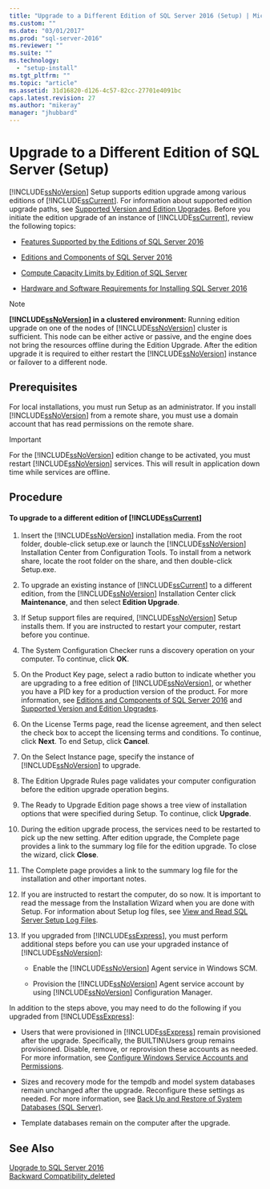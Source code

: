 ```yaml
---
title: "Upgrade to a Different Edition of SQL Server 2016 (Setup) | Microsoft Docs"
ms.custom: ""
ms.date: "03/01/2017"
ms.prod: "sql-server-2016"
ms.reviewer: ""
ms.suite: ""
ms.technology: 
  - "setup-install"
ms.tgt_pltfrm: ""
ms.topic: "article"
ms.assetid: 31d16820-d126-4c57-82cc-27701e4091bc
caps.latest.revision: 27
ms.author: "mikeray"
manager: "jhubbard"
---
```

# Upgrade to a Different Edition of SQL Server (Setup)
  [!INCLUDE[ssNoVersion](../../../advanced-analytics/r-services/includes/ssnoversion-md.md)] Setup supports edition upgrade among various editions of [!INCLUDE[ssCurrent](../../../advanced-analytics/r-services/includes/sscurrent-md.md)]. For information about supported edition upgrade paths, see [Supported Version and Edition Upgrades](../../../database-engine/install/windows/supported-version-and-edition-upgrades.md). Before you initiate the edition upgrade of an instance of [!INCLUDE[ssCurrent](../../../advanced-analytics/r-services/includes/sscurrent-md.md)], review the following topics:  
  
-   [Features Supported by the Editions of SQL Server 2016](../Topic/Features%20Supported%20by%20the%20Editions%20of%20SQL%20Server%202016.md)  
  
-   [Editions and Components of SQL Server 2016](../../../sql-server/editions-and-components-of-sql-server-2016.md)  
  
-   [Compute Capacity Limits by Edition of SQL Server](../../../sql-server/compute-capacity-limits-by-edition-of-sql-server.md)  
  
-   [Hardware and Software Requirements for Installing SQL Server 2016](../Topic/Hardware%20and%20Software%20Requirements%20for%20Installing%20SQL%20Server%202016.md)  
  
> [!NOTE]  
>  **[!INCLUDE[ssNoVersion](../../../advanced-analytics/r-services/includes/ssnoversion-md.md)] in a clustered environment:** Running edition upgrade on one of the nodes of [!INCLUDE[ssNoVersion](../../../advanced-analytics/r-services/includes/ssnoversion-md.md)] cluster is sufficient. This node can be either active or passive, and the engine does not bring the resources offline during the Edition Upgrade. After the edition upgrade it is required to either restart the [!INCLUDE[ssNoVersion](../../../advanced-analytics/r-services/includes/ssnoversion-md.md)] instance or failover to a different node.  
  
## Prerequisites  
 For local installations, you must run Setup as an administrator. If you install [!INCLUDE[ssNoVersion](../../../advanced-analytics/r-services/includes/ssnoversion-md.md)] from a remote share, you must use a domain account that has read permissions on the remote share.  
  
> [!IMPORTANT]  
>  For the [!INCLUDE[ssNoVersion](../../../advanced-analytics/r-services/includes/ssnoversion-md.md)] edition change to be activated, you must restart [!INCLUDE[ssNoVersion](../../../advanced-analytics/r-services/includes/ssnoversion-md.md)] services. This will result in application down time while services are offline.  
  
## Procedure  
  
#### To upgrade to a different edition of [!INCLUDE[ssCurrent](../../../advanced-analytics/r-services/includes/sscurrent-md.md)]  
  
1.  Insert the [!INCLUDE[ssNoVersion](../../../advanced-analytics/r-services/includes/ssnoversion-md.md)] installation media. From the root folder, double-click setup.exe or launch the [!INCLUDE[ssNoVersion](../../../advanced-analytics/r-services/includes/ssnoversion-md.md)] Installation Center from Configuration Tools. To install from a network share, locate the root folder on the share, and then double-click Setup.exe.  
  
2.  To upgrade an existing instance of [!INCLUDE[ssCurrent](../../../advanced-analytics/r-services/includes/sscurrent-md.md)] to a different edition, from the [!INCLUDE[ssNoVersion](../../../advanced-analytics/r-services/includes/ssnoversion-md.md)] Installation Center click **Maintenance**, and then select **Edition Upgrade**.  
  
3.  If Setup support files are required, [!INCLUDE[ssNoVersion](../../../advanced-analytics/r-services/includes/ssnoversion-md.md)] Setup installs them. If you are instructed to restart your computer, restart before you continue.  
  
4.  The System Configuration Checker runs a discovery operation on your computer. To continue, click **OK**.  
  
5.  On the Product Key page, select a radio button to indicate whether you are upgrading to a free edition of [!INCLUDE[ssNoVersion](../../../advanced-analytics/r-services/includes/ssnoversion-md.md)], or whether you have a PID key for a production version of the product. For more information, see [Editions and Components of SQL Server 2016](../../../sql-server/editions-and-components-of-sql-server-2016.md) and [Supported Version and Edition Upgrades](../../../database-engine/install/windows/supported-version-and-edition-upgrades.md).  
  
6.  On the License Terms page, read the license agreement, and then select the check box to accept the licensing terms and conditions. To continue, click **Next**. To end Setup, click **Cancel**.  
  
7.  On the Select Instance page, specify the instance of [!INCLUDE[ssNoVersion](../../../advanced-analytics/r-services/includes/ssnoversion-md.md)] to upgrade.  
  
8.  The Edition Upgrade Rules page validates your computer configuration before the edition upgrade operation begins.  
  
9. The Ready to Upgrade Edition page shows a tree view of installation options that were specified during Setup. To continue, click **Upgrade**.  
  
10. During the edition upgrade process, the services need to be restarted to pick up the new setting. After edition upgrade, the Complete page provides a link to the summary log file for the edition upgrade. To close the wizard, click **Close**.  
  
11. The Complete page provides a link to the summary log file for the installation and other important notes.  
  
12. If you are instructed to restart the computer, do so now. It is important to read the message from the Installation Wizard when you are done with Setup. For information about Setup log files, see [View and Read SQL Server Setup Log Files](../../../database-engine/install/windows/view-and-read-sql-server-setup-log-files.md).  
  
13. If you upgraded from [!INCLUDE[ssExpress](../../../database-engine/configure/windows/includes/ssexpress-md.md)], you must perform additional steps before you can use your upgraded instance of [!INCLUDE[ssNoVersion](../../../advanced-analytics/r-services/includes/ssnoversion-md.md)]:  
  
    -   Enable the [!INCLUDE[ssNoVersion](../../../advanced-analytics/r-services/includes/ssnoversion-md.md)] Agent service in Windows SCM.  
  
    -   Provision the [!INCLUDE[ssNoVersion](../../../advanced-analytics/r-services/includes/ssnoversion-md.md)] Agent service account by using [!INCLUDE[ssNoVersion](../../../advanced-analytics/r-services/includes/ssnoversion-md.md)] Configuration Manager.  
  
 In addition to the steps above, you may need to do the following if you upgraded from [!INCLUDE[ssExpress](../../../database-engine/configure/windows/includes/ssexpress-md.md)]:  
  
-   Users that were provisioned in [!INCLUDE[ssExpress](../../../database-engine/configure/windows/includes/ssexpress-md.md)] remain provisioned after the upgrade. Specifically, the BUILTIN\Users group remains provisioned. Disable, remove, or reprovision these accounts as needed. For more information, see [Configure Windows Service Accounts and Permissions](../../../database-engine/configure/windows/configure-windows-service-accounts-and-permissions.md).  
  
-   Sizes and recovery mode for the tempdb and model system databases remain unchanged after the upgrade. Reconfigure these settings as needed. For more information, see [Back Up and Restore of System Databases &#40;SQL Server&#41;](../../../relational-databases/backup-restore/back-up-and-restore-of-system-databases-sql-server.md).  
  
-   Template databases remain on the computer after the upgrade.  
  
## See Also  
 [Upgrade to SQL Server 2016](../Topic/Upgrade%20to%20SQL%20Server%202016.md)   
 [Backward Compatibility_deleted](../Topic/Backward%20Compatibility_deleted.md)  
  
  